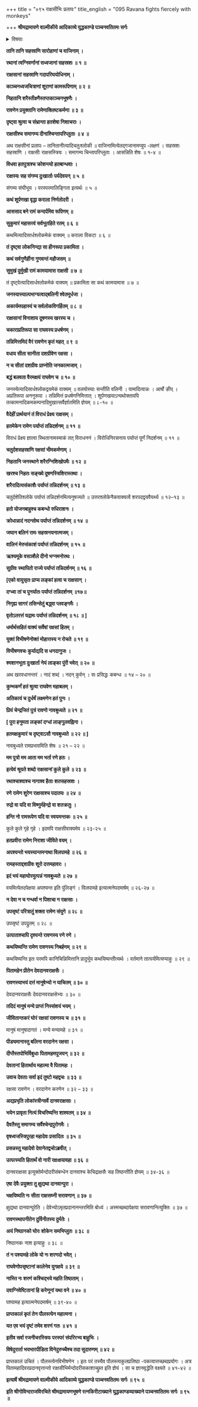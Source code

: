 +++
title = "०९५ राक्षसीभिः प्रलापः"
title_english = "095 Ravana fights fiercely with monkeys"

+++
**श्रीमद्रामायणे वाल्मीकीये आदिकाव्ये युद्धकाण्डे पञ्चनवतितमः सर्गः**


<details><summary>विषयाः</summary>

तत्रतत्रराक्षसीभिस्सङ्घीभूय बन्धुनिधनशोकेन रावणगर्हणपूर्वकंविलापः ॥ १ ॥

</details>


**तानि तानि सहस्राणि सारोहाणां च वाजिनाम् ।**

**रथानां त्वग्निवर्णानां सध्वजानां सहस्रशः ॥ १ ॥**

**राक्षसानां सहस्राणि गदापरिघयोधिनाम् ।**

**काञ्चनध्वजचित्राणां शूराणां कामरूपिणाम् ॥ २ ॥**

**निहतानि शरैस्तीक्ष्णैस्तप्तकाञ्चनभूषणैः ।**

**रावणेन प्रयुक्तानि रामेणाक्लिष्टकर्मणा ॥ ३ ॥**

**दृष्ट्वा श्रुत्वा च संभ्रान्ता हतशेषा निशाचराः ।**

**राक्षसीश्च समागम्य दीनाश्चिन्तापरिप्लुताः ॥ ४ ॥**

अथ राक्षसीनां प्रलापः – तानितानीत्यादिचतुःश्लोकी ॥ वाजिनामित्येतद्गजानामप्युप -लक्षणं । सहस्रशः सहस्राणि । राक्षसीः राक्षसस्त्रियः । समागम्य चिन्तापरिप्लुताः । आसन्निति शेषः ॥ १-४ ॥



**विधवा हतपुत्राश्च क्रोशन्त्यो हतबान्धवाः ।**

**राक्षस्यः सह संगम्य दुःखार्ताः पर्यदेवयन् ॥ ५ ॥**

संगम्य संघीभूय । परस्परमालिङ्गिता इत्यर्थः ॥ ५ ॥



**कथं शूर्पणखा वृद्धा कराला निर्णतोदरी ।**

**आससाद बने रामं कन्दर्पमिव रूपिणम् ॥**

**सुकुमारं महासत्त्वं सर्वभूतहिते रतम् ॥ ६ ॥**

कथमित्यादिसार्धश्लोकमेकं वाक्यम् ॥ कराला विकटा ॥ ६ ॥



**तं दृष्ट्वा लोकनिन्द्या सा हीनरूपा प्रकामिता ।**

**कथं सर्वगुणैर्हीना गुणवन्तं महौजसम् ॥**

**सुमुखं दुर्मुखी रामं कामयामास राक्षसी ॥ ७ ॥**

तं दृष्ट्वेत्यादिसार्धश्लोकमेकं वाक्यम् ॥ प्रकामिता सा कथं कामयामास ॥ ७ ॥



**जनस्यास्याल्पभाग्यत्वाद्बलिनी श्वेतमूर्धजा ।**

**अकार्यमपहास्यं च सर्वलोकविगर्हितम् ॥ ८ ॥**

**राक्षसानां विनाशाय दूषणस्य खरस्य च ।**

**चकाराप्रतिरूपा सा राघवस्य प्रधर्षणम् ।**

**तन्निमित्तमिदं वैरं रावणेन कृतं महत् ॥ ९ ॥**

**वधाय सीता सानीता दशग्रीवेण रक्षसा ।**

**न च सीतां दशग्रीवः प्राप्नोति जनकात्मजाम् ।**

**बद्धं बलवता वैरमक्षयं राघवेण च ॥ १० ॥**

जनस्येत्यादिसार्धश्लोकद्वयमेकं वाक्यम् ॥ वलयोस्याः सन्तीति वलिनी । पामादित्वान्नः । आर्षो ङीप् । अप्रतिरूपा अननुरूपा । तन्निमित्तं प्रधर्षणनिमित्तात् । शूर्पणखयाऽन्यथोक्तावपि तत्कामनादिकमकम्पनादिमुखात्सर्वैर्ज्ञातमिति ज्ञेयम् ॥ ८-१० ॥



**वैदेहीं प्रार्थयानं तं विराधं प्रेक्ष्य राक्षसम् ।**

**हतमेकेन रामेण पर्याप्तं तन्निदर्शनम् ॥ ११ ॥**

विराधं प्रेक्ष्य ज्ञात्वा स्थितानामस्माकं तत् विराधननं । विरोधिनिरसनाय पर्याप्तं पूर्णं निदर्शनम् ॥ ११ ॥



**चतुर्दशसहस्राणि रक्षसां भीमकर्मणाम् ।**

**निहतानि जनस्थाने शरैरग्निशिखोपमैः ॥ १२ ॥**

**खरश्च निहतः सङ्ख्ये दूषणस्त्रिशिरास्तथा ।**

**शरैरादित्यसंकाशैः पर्याप्तं तन्निदर्शनम् ॥ १३ ॥**

चतुर्दशेतिश्लोके पर्याप्तं तन्निदर्शनमित्यनुषज्यते ॥ उत्तरश्लोकेनैकवाक्यत्वें शरपदद्वयवैयर्थ्य ॥ १२–१३ ॥



**हतो योजनबाहुश्च कबन्धो रुधिराशनः ।**

**क्रोधान्नादं नदन्सोथ पर्याप्तं तन्निदर्शनम् ॥ १४ ॥**

**जघान बलिनं रामः सहस्रनयनात्मजम् ।**

**वालिनं मेरुसंकाशं पर्याप्तं तन्निदर्शनम् ॥ १५ ॥**

**ऋश्यमूके वसञ्शैले दीनो भग्नमनोरथः ।**

**सुग्रीवः स्थापितो राज्ये पर्याप्तं तन्निदर्शनम् ॥ १६ ॥**

**\[एको वायुसृतः प्राप्य लङ्कां हत्वा च राक्षसान् ।**

**दग्ध्वा तां च पुनर्यातः पर्याप्तं तन्निदर्शनम् ॥१७॥**

**निगृह्य सागरं तसिन्सेतुं बद्ध्वा प्लवङ्गमैः ।**

**वृतोऽतरत्तं यद्रामः पर्याप्तं तन्निदर्शनम् ॥ १८ ॥ \]**

**धर्मार्थसहितं वाक्यं सर्वेषां रक्षसां हितम् ।**

**युक्तं विभीषणेनोक्तं मोहात्तस्य न रोचते ॥ १९ ॥**

**विभीषणवचः कुर्याद्यदि स धनदानुजः ।**

**श्मशानभूता दुःखार्ता नेयं लाङ्का पुंरी भवेत् ॥ २० ॥**

अथ खरवधानन्तरं । नादं शब्दं । नदन् कुर्वन् । सः प्रसिद्धः कबन्धः ॥ १४ – २० ॥



**कुम्भकर्णं हतं श्रुत्वा राघवेण महाबलम् ।**

**अतिकायं च दुर्धर्षं लक्ष्मणेन हतं पुनः ।**

**प्रियं चेन्द्रजितं पुत्रं रावणो नावबुध्यते ॥ २१ ॥**

**\[ पुरा हनुमता लङ्कां दग्धां लाङ्गूलवह्निना ।**

**हतमक्षकुमारं च दृष्ट्वाऽसौ नावबुध्यते ॥ २२ ॥ \]**

नावबुध्यते रामप्रभावमिति शेषः ॥ २१ – २२ ॥



**मम पुत्रो मम आता मम भर्ता रणे हतः ।**

**इत्येवं श्रूयते शब्दो राक्षसानां कुले कुले ॥ २३ ॥**

**रथाश्चाश्वाश्च नागाश्व हैताः शतसहस्रशः ।**

**रणे रामेण शुरेण राक्षसाश्च पदातयः ॥ २४ ॥**

**रुद्रो वा यदि वा विष्णुर्महेन्द्रो वा शतक्रतुः ।**

**हन्ति नो रामरूपेण यदि वा स्वयमन्तकः ॥ २५ ॥**

कुले कुले गृहे गृहे । इदमपि राक्षसीवाक्यमेव ॥ २३-२५ ॥



**हतप्रवीरा रामेण निराशा जीविते वयम् ।**

**अपश्यन्तो भयस्यान्तमनाथा विलपामहे ॥ २६ ॥**

**रामहस्ताद्दशग्रीवः शूरो दत्तमहावरः ।**

**इदं भयं महाघोरमुत्पन्नं नावबुध्यते ॥ २७ ॥**

वयमित्येतदपेक्षया अपश्यन्त इति पुंलिङ्गं । विलपामहे इत्यात्मनेपदमार्षम् ॥ २६-२७ ॥



**न देवा न च गन्धर्वा न पिशाचा न राक्षसाः ।**

**उपसृष्टं परित्रातुं शक्ता रामेण संयुगे ॥ २८ ॥**

उपसृष्टं उपद्रुतम् ॥ २८ ॥



**उत्पाताश्चापि दृश्यन्ते रावणस्य रणे रणे ।**

**कथयिष्यन्ति रामेण रावणस्य निबर्हणम् ॥ २९ ॥**

कथयिष्यन्ति इतः परमपि कानिचिन्निमित्तानि प्रादुर्भूय कथयिष्यन्तीत्यर्थः । वर्तमाने तात्पर्यमित्यप्याहुः ॥ २९ ॥



**पितामहेन प्रीतेन देवदानवराक्षसैः ।**

**रावणस्याभयं दत्तं मानुषेभ्यो न याचितम् ॥ ३० ॥**

देवदानवराक्षसैः देवदानवराक्षसेभ्यः ॥ ३० ॥



**तदिदं मानुषं मन्ये प्राप्तं निस्संशयं भयम् ।**

**जीवितान्तकरं घोरं रक्षसां रावणस्य च ॥ ३१ ॥**

मानुषं मानुषादागतं । मन्ये मन्यामहे ॥ ३१ ॥



**पीड्यमानास्तु बलिना वरदानेन रक्षसा ।**

**दीप्तैस्तपोभिर्विबुधाः पितामहमपूजयन् ॥ ३२ ॥**

**देवतानां हितार्थाय महात्मा वै पितामहः ।**

**उवाच देवताः सर्वा इदं तुष्टो महद्वचः ॥ ३३ ॥**

रक्षसा रावणेन । वरदानेन करणेन ॥ ३२ – ३३ ॥



**अद्यप्रभृति लोकांस्त्रीन्सर्वे दानवराक्षसाः ।**

**भयेन प्रावृता नित्यं विचरिष्यन्ति शाश्वतम् ॥ ३४ ॥**

**दैवतैस्तु समागम्य सर्वैश्चेन्द्रपुरोगमैः ।**

**वृषध्वजस्त्रिपुरहा महादेवः प्रसादितः ॥ ३५ ॥**

**प्रसन्नस्तु महादेवो देवानेतद्वचोऽब्रवीत् ।**

**उत्पत्स्यति हितार्थं वो नारी रक्षःक्षयावहा ॥ ३६ ॥**

दानवराक्षसा इत्युक्तेर्मन्दोदरीसंबन्धेन दानवाश्च केचिद्राक्षसैः सह तिष्ठन्तीति ज्ञेयम् ॥ ३४-३६ ॥



**एषा देवैः प्रयुक्ता तु क्षुद्यथा दानवान्पुरा ।**

**भक्षयिष्यति नः सीता राक्षसघ्नी सरावणान् ॥ ३७ ॥**

क्षुद्यथा दानवान्पुरेति । देवेभ्योऽमृतप्रदानानन्तरमिति बोध्यं । अस्मच्छब्दापेक्षया सरावणानित्युक्तिः ॥ ३७ ॥



**रावणस्थापनीतेन दुर्विनीतस्य दुर्मतेः ।**

**अयं निष्ठानको घोरः शोकेन समभिप्लुतः ॥ ३८ ॥**

निष्ठानकः नाश इत्याहुः ॥ ३८ ॥



**तं न पश्यामहे लोके यो नः शरणदो भवेत् ।**

**राघवेणोपसृष्टानां कालेनेव युगक्षये ॥ ३९ ॥**

**नास्ति नः शरणं कश्चिद्भये महति तिष्ठताम् ।**

**दवाग्निवेष्टितानां हि करेणूनां यथा वने ॥ ४० ॥**

पश्यामह इत्यात्मनेपदमार्षम् ॥ ३९-४० ॥



**प्राप्तकालं कृतं तेन पौलस्त्येन महात्मना ।**

**यत एव भयं दृष्टं तमेव शरणं गतः ॥ ४१ ॥**

**इतीव सर्वा रजनीचरस्त्रियः परस्परं संपरिरभ्य बाहुभिः ।**

**विषेदुरार्ता भयभारपीडिता विनेदुरुच्चैश्च तदा सुदारुणम् ॥ ४२ ॥**

प्राप्तकालं उचितं । पौलस्त्येनविभीषणेन । इतः परं तस्यैव पौलस्त्यकुलप्रतिष्ठा -पकत्वात्तच्छब्दप्रयोगः । अत्र पितामहादिवरप्रदानवृत्तान्तो राक्षसीभिर्मन्दोदरीसकाशाच्छ्रुत इति ज्ञेयं । सा च ज्ञानवृद्धेति वक्ष्यते ॥ ४१-४२ ॥



**इत्यार्षे श्रीमद्रामायणे वाल्मीकीये आदिकाव्ये युद्धकाण्डे पञ्चनवतितमः सर्गः ॥ ९५ ॥**

**इति श्रीगोविन्दराजविरचिते श्रीमद्रामायणभूषणे रत्नकिरीटाख्याने युद्धकाण्डव्याख्याने पञ्चनवतितमः सर्गः ॥ ९५ ॥**
